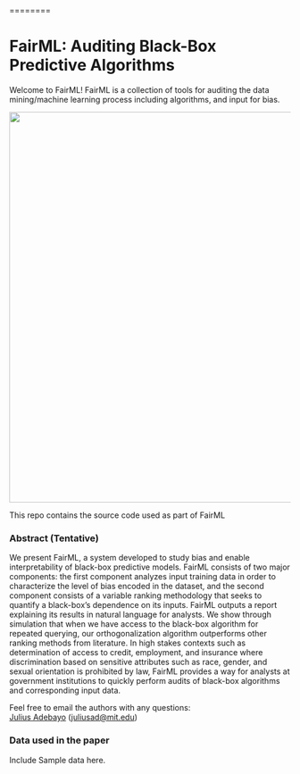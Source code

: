 ========

FairML: Auditing Black-Box Predictive Algorithms
=====================
Welcome to FairML! FairML is a collection of tools for auditing the data mining/machine learning process including algorithms, and input for bias. 

<img src="https://raw.githubusercontent.com/adebayoj/FairML/master/logo2.png" width="700">

This repo contains the source code used as part of FairML




### Abstract (Tentative)

We present FairML, a system developed to study
bias and enable interpretability of black-box predictive
models. FairML consists of two major
components: the first component analyzes input
training data in order to characterize the level of
bias encoded in the dataset, and the second component
consists of a variable ranking methodology
that seeks to quantify a black-box’s dependence
on its inputs. FairML outputs a report explaining
its results in natural language for analysts.
We show through simulation that when we
have access to the black-box algorithm for repeated
querying, our orthogonalization algorithm
outperforms other ranking methods from literature.
In high stakes contexts such as determination
of access to credit, employment, and insurance
where discrimination based on sensitive attributes
such as race, gender, and sexual orientation
is prohibited by law, FairML provides a way
for analysts at government institutions to quickly
perform audits of black-box algorithms and corresponding
input data.

Feel free to email the authors with any questions:  
[Julius Adebayo](https://github.com/adebayoj) (juliusad@mit.edu)   


### Data used in the paper

Include Sample data here. 


